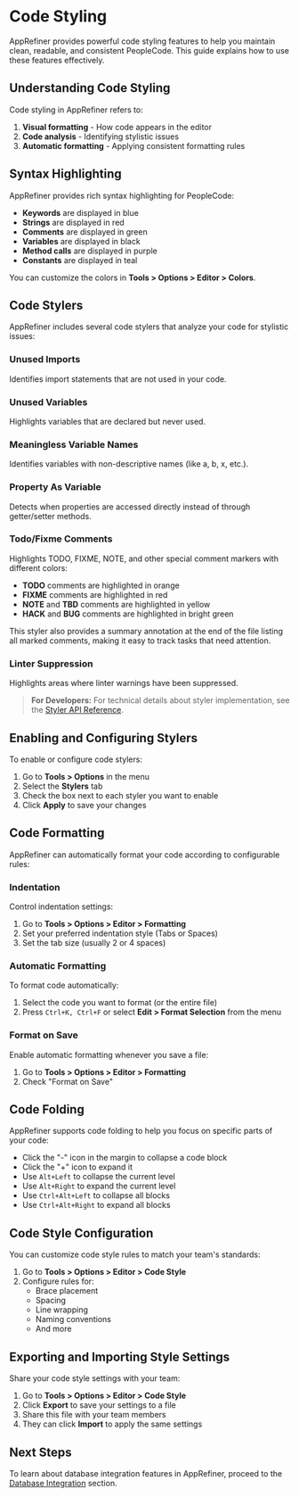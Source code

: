 # Code Styling

AppRefiner provides powerful code styling features to help you maintain clean, readable, and consistent PeopleCode. This guide explains how to use these features effectively.

## Understanding Code Styling

Code styling in AppRefiner refers to:

1. **Visual formatting** - How code appears in the editor
2. **Code analysis** - Identifying stylistic issues
3. **Automatic formatting** - Applying consistent formatting rules

## Syntax Highlighting

AppRefiner provides rich syntax highlighting for PeopleCode:

- **Keywords** are displayed in blue
- **Strings** are displayed in red
- **Comments** are displayed in green
- **Variables** are displayed in black
- **Method calls** are displayed in purple
- **Constants** are displayed in teal

You can customize the colors in **Tools > Options > Editor > Colors**.

## Code Stylers

AppRefiner includes several code stylers that analyze your code for stylistic issues:

### Unused Imports

Identifies import statements that are not used in your code.

### Unused Variables

Highlights variables that are declared but never used.

### Meaningless Variable Names

Identifies variables with non-descriptive names (like a, b, x, etc.).

### Property As Variable

Detects when properties are accessed directly instead of through getter/setter methods.

### Todo/Fixme Comments

Highlights TODO, FIXME, NOTE, and other special comment markers with different colors:
- **TODO** comments are highlighted in orange
- **FIXME** comments are highlighted in red
- **NOTE** and **TBD** comments are highlighted in yellow
- **HACK** and **BUG** comments are highlighted in bright green

This styler also provides a summary annotation at the end of the file listing all marked comments, making it easy to track tasks that need attention.

### Linter Suppression

Highlights areas where linter warnings have been suppressed.

> **For Developers:** For technical details about styler implementation, see the [Styler API Reference](../api-reference/core-api/styler-api.md).

## Enabling and Configuring Stylers

To enable or configure code stylers:

1. Go to **Tools > Options** in the menu
2. Select the **Stylers** tab
3. Check the box next to each styler you want to enable
4. Click **Apply** to save your changes

## Code Formatting

AppRefiner can automatically format your code according to configurable rules:

### Indentation

Control indentation settings:

1. Go to **Tools > Options > Editor > Formatting**
2. Set your preferred indentation style (Tabs or Spaces)
3. Set the tab size (usually 2 or 4 spaces)

### Automatic Formatting

To format code automatically:

1. Select the code you want to format (or the entire file)
2. Press `Ctrl+K, Ctrl+F` or select **Edit > Format Selection** from the menu

### Format on Save

Enable automatic formatting whenever you save a file:

1. Go to **Tools > Options > Editor > Formatting**
2. Check "Format on Save"

## Code Folding

AppRefiner supports code folding to help you focus on specific parts of your code:

- Click the "-" icon in the margin to collapse a code block
- Click the "+" icon to expand it
- Use `Alt+Left` to collapse the current level
- Use `Alt+Right` to expand the current level
- Use `Ctrl+Alt+Left` to collapse all blocks
- Use `Ctrl+Alt+Right` to expand all blocks

## Code Style Configuration

You can customize code style rules to match your team's standards:

1. Go to **Tools > Options > Editor > Code Style**
2. Configure rules for:
   - Brace placement
   - Spacing
   - Line wrapping
   - Naming conventions
   - And more

## Exporting and Importing Style Settings

Share your code style settings with your team:

1. Go to **Tools > Options > Editor > Code Style**
2. Click **Export** to save your settings to a file
3. Share this file with your team members
4. They can click **Import** to apply the same settings

## Next Steps

To learn about database integration features in AppRefiner, proceed to the [Database Integration](../user-guide/database-integration.md) section.
